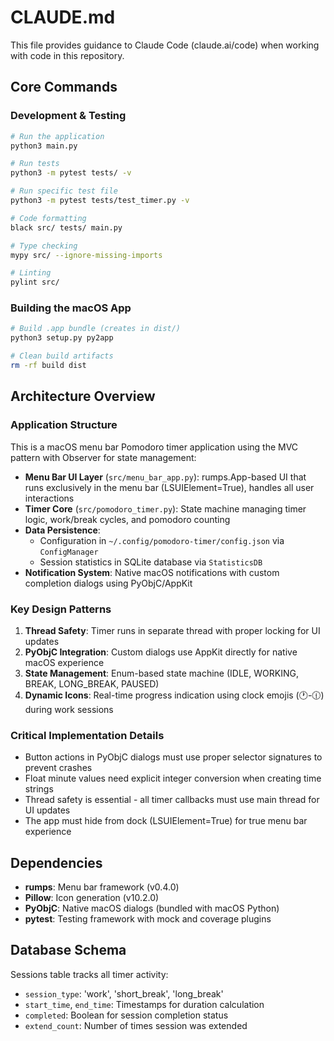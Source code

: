 # CLAUDE.md

This file provides guidance to Claude Code (claude.ai/code) when working with code in this repository.

## Core Commands

### Development & Testing
```bash
# Run the application
python3 main.py

# Run tests
python3 -m pytest tests/ -v

# Run specific test file
python3 -m pytest tests/test_timer.py -v

# Code formatting
black src/ tests/ main.py

# Type checking
mypy src/ --ignore-missing-imports

# Linting
pylint src/
```

### Building the macOS App
```bash
# Build .app bundle (creates in dist/)
python3 setup.py py2app

# Clean build artifacts
rm -rf build dist
```

## Architecture Overview

### Application Structure
This is a macOS menu bar Pomodoro timer application using the MVC pattern with Observer for state management:

- **Menu Bar UI Layer** (`src/menu_bar_app.py`): rumps.App-based UI that runs exclusively in the menu bar (LSUIElement=True), handles all user interactions
- **Timer Core** (`src/pomodoro_timer.py`): State machine managing timer logic, work/break cycles, and pomodoro counting
- **Data Persistence**: 
  - Configuration in `~/.config/pomodoro-timer/config.json` via `ConfigManager`
  - Session statistics in SQLite database via `StatisticsDB`
- **Notification System**: Native macOS notifications with custom completion dialogs using PyObjC/AppKit

### Key Design Patterns
1. **Thread Safety**: Timer runs in separate thread with proper locking for UI updates
2. **PyObjC Integration**: Custom dialogs use AppKit directly for native macOS experience
3. **State Management**: Enum-based state machine (IDLE, WORKING, BREAK, LONG_BREAK, PAUSED)
4. **Dynamic Icons**: Real-time progress indication using clock emojis (🕐-🕧) during work sessions

### Critical Implementation Details
- Button actions in PyObjC dialogs must use proper selector signatures to prevent crashes
- Float minute values need explicit integer conversion when creating time strings
- Thread safety is essential - all timer callbacks must use main thread for UI updates
- The app must hide from dock (LSUIElement=True) for true menu bar experience

## Dependencies
- **rumps**: Menu bar framework (v0.4.0)
- **Pillow**: Icon generation (v10.2.0)  
- **PyObjC**: Native macOS dialogs (bundled with macOS Python)
- **pytest**: Testing framework with mock and coverage plugins

## Database Schema
Sessions table tracks all timer activity:
- `session_type`: 'work', 'short_break', 'long_break'
- `start_time`, `end_time`: Timestamps for duration calculation
- `completed`: Boolean for session completion status
- `extend_count`: Number of times session was extended